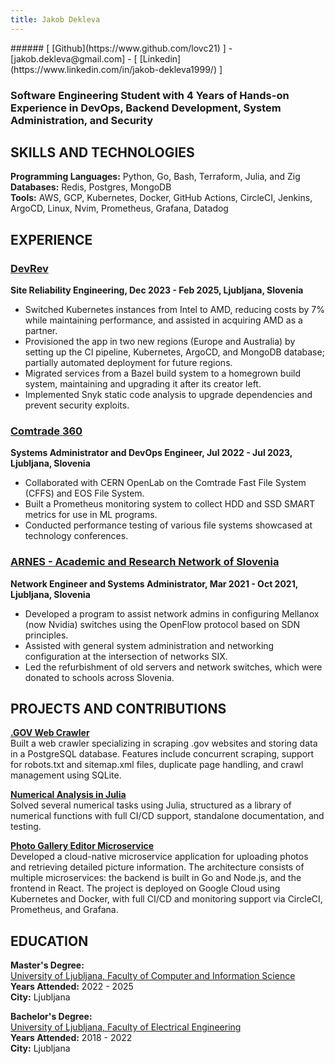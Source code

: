 ```yaml
---
title: Jakob Dekleva
---
```


<div class="contact-info">
###### [ [Github](https://www.github.com/lovc21) ] - [jakob.dekleva@gmail.com] - [ [Linkedin](https://www.linkedin.com/in/jakob-dekleva1999/) ]
</div>

### Software Engineering Student with 4 Years of Hands-on Experience in DevOps, Backend Development, System Administration, and Security

## SKILLS AND TECHNOLOGIES

**Programming Languages:** Python, Go, Bash, Terraform, Julia, and Zig  
**Databases:** Redis, Postgres, MongoDB  
**Tools:** AWS, GCP, Kubernetes, Docker, GitHub Actions, CircleCI, Jenkins, ArgoCD, Linux, Nvim, Prometheus, Grafana, Datadog

## EXPERIENCE

### [DevRev](https://devrev.ai/)

**Site Reliability Engineering,  Dec 2023 - Feb 2025, Ljubljana, Slovenia**

- Switched Kubernetes instances from Intel to AMD, reducing costs by 7% while maintaining performance, and assisted in acquiring AMD as a partner.
- Provisioned the app in two new regions (Europe and Australia) by setting up the CI pipeline, Kubernetes, ArgoCD, and MongoDB database; partially automated deployment for future regions.
- Migrated services from a Bazel build system to a homegrown build system, maintaining and upgrading it after its creator left.
- Implemented Snyk static code analysis to upgrade dependencies and prevent security exploits.

### [Comtrade 360](https://www.comtrade360.com/)

**Systems Administrator and DevOps Engineer, Jul 2022 - Jul 2023, Ljubljana, Slovenia**

- Collaborated with CERN OpenLab on the Comtrade Fast File System (CFFS) and EOS File System.
- Built a Prometheus monitoring system to collect HDD and SSD SMART metrics for use in ML programs.
- Conducted performance testing of various file systems showcased at technology conferences.

### [ARNES - Academic and Research Network of Slovenia](https://www.arnes.si/en/home/)

**Network Engineer and Systems Administrator, Mar 2021 - Oct 2021, Ljubljana, Slovenia**

- Developed a program to assist network admins in configuring Mellanox (now Nvidia) switches using the OpenFlow protocol based on SDN principles.
- Assisted with general system administration and networking configuration at the intersection of networks SIX.
- Led the refurbishment of old servers and network switches, which were donated to schools across Slovenia.

## PROJECTS AND CONTRIBUTIONS

**[.GOV Web Crawler](https://github.com/lovc21/web_crawler_Kurtz)**  
Built a web crawler specializing in scraping .gov websites and storing data in a PostgreSQL database. Features include concurrent scraping, support for robots.txt and sitemap.xml files, duplicate page handling, and crawl management using SQLite.

**[Numerical Analysis in Julia](https://github.com/Numerical-analysis-in-julija)**  
Solved several numerical tasks using Julia, structured as a library of numerical functions with full CI/CD support, standalone documentation, and testing.

**[Photo Gallery Editor Microservice](https://github.com/RSO-project-Prepih)**  
Developed a cloud-native microservice application for uploading photos and retrieving detailed picture information. The architecture consists of multiple microservices: the backend is built in Go and Node.js, and the frontend in React. The project is deployed on Google Cloud using Kubernetes and Docker, with full CI/CD and monitoring support via CircleCI, Prometheus, and Grafana.

## EDUCATION

**Master's Degree:**  
[University of Ljubljana, Faculty of Computer and Information Science](https://www.fri.uni-lj.si/en)  
**Years Attended:** 2022 - 2025  
**City:** Ljubljana

**Bachelor's Degree:**  
[University of Ljubljana, Faculty of Electrical Engineering](https://fe.uni-lj.si/en)  
**Years Attended:** 2018 - 2022  
**City:** Ljubljana
